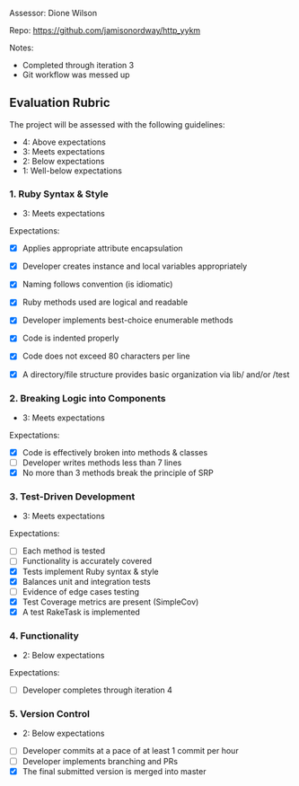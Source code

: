 Assessor: Dione Wilson

Repo: https://github.com/jamisonordway/http_yykm

Notes:
 * Completed through iteration 3
 * Git workflow was messed up

## Evaluation Rubric

The project will be assessed with the following guidelines:

* 4: Above expectations
* 3: Meets expectations
* 2: Below expectations
* 1: Well-below expectations

### 1. Ruby Syntax & Style
  * 3: Meets expectations

Expectations:

- [x] Applies appropriate attribute encapsulation  
- [x] Developer creates instance and local variables appropriately
- [x] Naming follows convention (is idiomatic)
- [x] Ruby methods used are logical and readable  
- [x] Developer implements best-choice enumerable methods
- [x] Code is indented properly
- [x] Code does not exceed 80 characters per line
- [x] A directory/file structure provides basic organization via lib/ and/or /test


### 2. Breaking Logic into Components
  * 3: Meets expectations

Expectations:

- [x] Code is effectively broken into methods & classes
- [ ] Developer writes methods less than 7 lines
- [x] No more than 3 methods break the principle of SRP

### 3. Test-Driven Development
  * 3: Meets expectations

Expectations:

- [ ] Each method is tested  
- [ ] Functionality is accurately covered
- [x] Tests implement Ruby syntax & style   
- [x] Balances unit and integration tests
- [ ] Evidence of edge cases testing
- [x] Test Coverage metrics are present (SimpleCov)
- [x] A test RakeTask is implemented

### 4. Functionality
  * 2: Below expectations
  
Expectations:

- [ ] Developer completes through iteration 4

### 5. Version Control 
 * 2: Below expectations

- [ ] Developer commits at a pace of at least 1 commit per hour
- [ ] Developer implements branching and PRs
- [x] The final submitted version is merged into master
